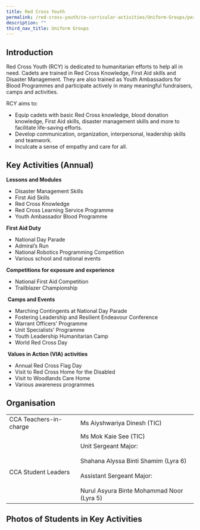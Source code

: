 ```yaml
---
title: Red Cross Youth
permalink: /red-cross-youth/co-curricular-activities/Uniform-Groups/permalink
description: ""
third_nav_title: Uniform Groups
---
```

Introduction
------------

Red Cross Youth (RCY) is dedicated to humanitarian efforts to help all in need. Cadets are trained in Red Cross Knowledge, First Aid skills and Disaster Management. They are also trained as Youth Ambassadors for Blood Programmes and participate actively in many meaningful fundraisers, camps and activities.

  

RCY aims to:

*   Equip cadets with basic Red Cross knowledge, blood donation knowledge, First Aid skills, disaster management skills and more to facilitate life-saving efforts.
*   Develop communication, organization, interpersonal, leadership skills and teamwork.
*   Inculcate a sense of empathy and care for all.

Key Activities (Annual)
-----------------------

**Lessons and Modules**  

*   Disaster Management Skills
*   First Aid Skills
*   Red Cross Knowledge
*   Red Cross Learning Service Programme
*   Youth Ambassador Blood Programme

**First Aid Duty**  

*   National Day Parade
*   Admiral’s Run
*   National Robotics Programming Competition
*   Various school and national events

**Competitions for exposure and experience**  

*   National First Aid Competition
*   Trailblazer Championship

 **Camps and Events**  

*   Marching Contingents at National Day Parade
*   Fostering Leadership and Resilient Endeavour Conference
*   Warrant Officers' Programme
*   Unit Specialists' Programme
*   Youth Leadership Humanitarian Camp
*   World Red Cross Day

 **Values in Action (VIA) activities**  

*   Annual Red Cross Flag Day
*   Visit to Red Cross Home for the Disabled
*   Visit to Woodlands Care Home
*   Various awareness programmes

Organisation
------------
|  |  |
|---|---|
| CCA Teachers-in-charge | Ms  Aiyshwariya Dinesh (TIC) |
|   | Ms Mok Kaie See (TIC) |
| CCA Student Leaders | Unit Sergeant Major:<br><br>Shahana Alyssa Binti Shamim (Lyra 6)<br><br>Assistant Sergeant Major:<br><br>Nurul Asyura Binte Mohammad Noor (Lyra 5) |

Photos of Students in Key Activities
------------------------------------